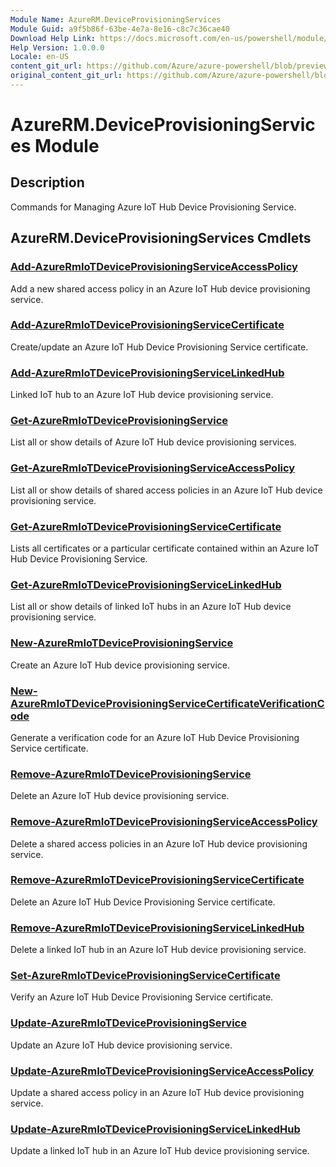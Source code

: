 ```yaml
---
Module Name: AzureRM.DeviceProvisioningServices
Module Guid: a9f5b86f-63be-4e7a-8e16-c8c7c36cae40
Download Help Link: https://docs.microsoft.com/en-us/powershell/module/azurerm.deviceprovisioningservices
Help Version: 1.0.0.0
Locale: en-US
content_git_url: https://github.com/Azure/azure-powershell/blob/preview/src/ResourceManager/DeviceProvisioningServices/Commands.DeviceProvisioningServices/help/AzureRM.DeviceProvisioningServices.md
original_content_git_url: https://github.com/Azure/azure-powershell/blob/preview/src/ResourceManager/DeviceProvisioningServices/Commands.DeviceProvisioningServices/help/AzureRM.DeviceProvisioningServices.md
---
```


# AzureRM.DeviceProvisioningServices Module
## Description
Commands for Managing Azure IoT Hub Device Provisioning Service.

## AzureRM.DeviceProvisioningServices Cmdlets
### [Add-AzureRmIoTDeviceProvisioningServiceAccessPolicy](Add-AzureRmIoTDeviceProvisioningServiceAccessPolicy.md)
Add a new shared access policy in an Azure IoT Hub device provisioning service.

### [Add-AzureRmIoTDeviceProvisioningServiceCertificate](Add-AzureRmIoTDeviceProvisioningServiceCertificate.md)
Create/update an Azure IoT Hub Device Provisioning Service certificate.

### [Add-AzureRmIoTDeviceProvisioningServiceLinkedHub](Add-AzureRmIoTDeviceProvisioningServiceLinkedHub.md)
Linked IoT hub to an Azure IoT Hub device provisioning service.

### [Get-AzureRmIoTDeviceProvisioningService](Get-AzureRmIoTDeviceProvisioningService.md)
List all or show details of Azure IoT Hub device provisioning services.

### [Get-AzureRmIoTDeviceProvisioningServiceAccessPolicy](Get-AzureRmIoTDeviceProvisioningServiceAccessPolicy.md)
List all or show details of shared access policies in an Azure IoT Hub device provisioning service.

### [Get-AzureRmIoTDeviceProvisioningServiceCertificate](Get-AzureRmIoTDeviceProvisioningServiceCertificate.md)
Lists all certificates or a particular certificate contained within an Azure IoT Hub Device Provisioning Service.

### [Get-AzureRmIoTDeviceProvisioningServiceLinkedHub](Get-AzureRmIoTDeviceProvisioningServiceLinkedHub.md)
List all or show details of linked IoT hubs in an Azure IoT Hub device provisioning service.

### [New-AzureRmIoTDeviceProvisioningService](New-AzureRmIoTDeviceProvisioningService.md)
Create an Azure IoT Hub device provisioning service.

### [New-AzureRmIoTDeviceProvisioningServiceCertificateVerificationCode](New-AzureRmIoTDeviceProvisioningServiceCertificateVerificationCode.md)
Generate a verification code for an Azure IoT Hub Device Provisioning Service certificate.

### [Remove-AzureRmIoTDeviceProvisioningService](Remove-AzureRmIoTDeviceProvisioningService.md)
Delete an Azure IoT Hub device provisioning service.

### [Remove-AzureRmIoTDeviceProvisioningServiceAccessPolicy](Remove-AzureRmIoTDeviceProvisioningServiceAccessPolicy.md)
Delete a shared access policies in an Azure IoT Hub device provisioning service.

### [Remove-AzureRmIoTDeviceProvisioningServiceCertificate](Remove-AzureRmIoTDeviceProvisioningServiceCertificate.md)
Delete an Azure IoT Hub Device Provisioning Service certificate.

### [Remove-AzureRmIoTDeviceProvisioningServiceLinkedHub](Remove-AzureRmIoTDeviceProvisioningServiceLinkedHub.md)
Delete a linked IoT hub in an Azure IoT Hub device provisioning service.

### [Set-AzureRmIoTDeviceProvisioningServiceCertificate](Set-AzureRmIoTDeviceProvisioningServiceCertificate.md)
Verify an Azure IoT Hub Device Provisioning Service certificate.

### [Update-AzureRmIoTDeviceProvisioningService](Update-AzureRmIoTDeviceProvisioningService.md)
Update an Azure IoT Hub device provisioning service.

### [Update-AzureRmIoTDeviceProvisioningServiceAccessPolicy](Update-AzureRmIoTDeviceProvisioningServiceAccessPolicy.md)
Update a shared access policy in an Azure IoT Hub device provisioning service.

### [Update-AzureRmIoTDeviceProvisioningServiceLinkedHub](Update-AzureRmIoTDeviceProvisioningServiceLinkedHub.md)
Update a linked IoT hub in an Azure IoT Hub device provisioning service.

